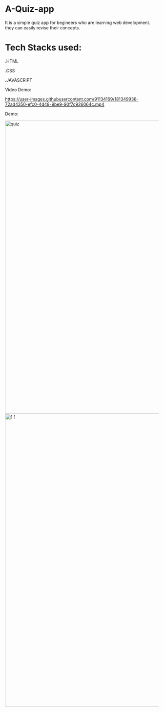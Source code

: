 # A-Quiz-app
It is a simple quiz app for begineers who are learning web development. they can easily revise their concepts.

# Tech Stacks used:
.HTML

.CSS

.JAVASCRIPT

Video Demo:


https://user-images.githubusercontent.com/91134169/181349938-72ad4350-efc0-4d48-9be9-90f7c926064c.mp4



Demo:

<img width="958" alt="quiz" src="https://user-images.githubusercontent.com/91134169/181083163-c3a1184d-eb4c-4560-bb32-66d8cb6a7bfb.PNG">

<img width="957" alt="1 1" src="https://user-images.githubusercontent.com/91134169/181083880-f285f5bf-29ac-4515-af08-9414201e38b3.PNG">
